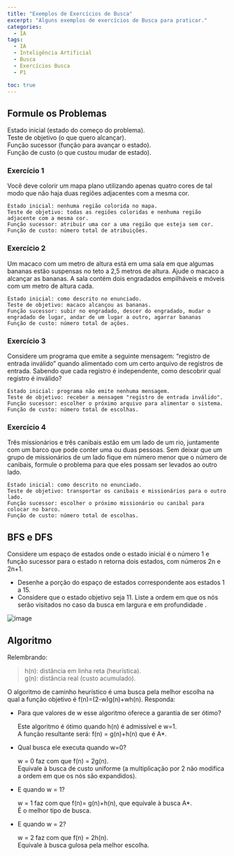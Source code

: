 ```yaml
---
title: "Exemplos de Exercícios de Busca"
excerpt: "Alguns exemplos de exercícios de Busca para praticar."
categories:
  - IA
tags:
  - IA
  - Inteligência Artificial
  - Busca
  - Exercícios Busca
  - P1

toc: true
---
```


## Formule os Problemas
Estado inicial (estado do começo do problema).  
Teste de objetivo (o que quero alcançar).  
Função sucessor (função para avançar o estado).  
Função de custo (o que custou mudar de estado).  

### Exercício 1
Você deve colorir um mapa plano utilizando apenas quatro cores de tal modo que não haja duas regiões adjacentes com a mesma cor.  

    Estado inicial: nenhuma região colorida no mapa.
    Teste de objetivo: todas as regiões coloridas e nenhuma região adjacente com a mesma cor.
    Função sucessor: atribuir uma cor a uma região que esteja sem cor.
    Função de custo: número total de atribuições.

### Exercício 2
Um macaco com um metro de altura está em uma sala em que algumas bananas estão suspensas no teto a 2,5 metros de altura. Ajude o macaco a alcançar as bananas. A sala contém dois engradados empilháveis e móveis com um metro de altura cada.  

    Estado inicial: como descrito no enunciado.
    Teste de objetivo: macaco alcançou as bananas.
    Função sucessor: subir no engradado, descer do engradado, mudar o engradado de lugar, andar de um lugar a outro, agarrar bananas
    Função de custo: número total de ações.

### Exercício 3
Considere um programa que emite a seguinte mensagem: “registro de entrada inválido” quando alimentado com um certo arquivo de registros de entrada. Sabendo que cada registro é independente, como descobrir qual registro é inválido?  

    Estado inicial: programa não emite nenhuma mensagem.
    Teste de objetivo: receber a mensagem "registro de entrada inválido".
    Função sucessor: escolher o próximo arquivo para alimentar o sistema.
    Função de custo: número total de escolhas.

### Exercício 4
Três missionários e três canibais estão em um lado de um rio, juntamente com um barco que pode conter uma ou duas pessoas. Sem deixar que um grupo de missionários de um lado fique em número menor que o número de canibais, formule o problema para que eles possam ser levados ao outro lado.

    Estado inicial: como descrito no enunciado.
    Teste de objetivo: transportar os canibais e missionários para o outro lado.
    Função sucessor: escolher o próximo missionário ou canibal para colocar no barco.
    Função de custo: número total de escolhas.

## BFS e DFS
Considere um espaço de estados onde o estado inicial é o número 1 e função sucessor para o estado n retorna dois estados, com números 2n e 2n+1.
- Desenhe a porção do espaço de estados correspondente aos estados 1 a 15.
- Considere que o estado objetivo seja 11. Liste a ordem em que os nós serão visitados no caso da busca em largura e em profundidade .

![image](https://github.com/BieAnimaton/BieAnimaton/assets/52220244/252a2926-5ae8-400c-a009-6c5c17ff99af)

## Algoritmo
Relembrando:  

>h(n): distância em linha reta (heurística).  
>g(n): distância real (custo acumulado).  

O algoritmo de caminho heurístico é uma busca pela melhor escolha na qual a função objetivo é f(n)=(2-w)g(n)+wh(n).  Responda:
- Para que valores de w esse algoritmo oferece a garantia de ser ótimo?

    Este algoritmo é ótimo quando h(n) é admissível e w=1.  
    A função resultante será: f(n) = g(n)+h(n) que é A*.  

- Qual busca ele executa quando w=0?

    w = 0 faz com que f(n) = 2g(n).  
    Equivale à busca de custo uniforme (a multiplicação por 2 não modifica a ordem em que os nós são expandidos).  

- E quando w = 1?

    w = 1 faz com que f(n)= g(n)+h(n), que equivale à busca A*.  
    É o melhor tipo de busca.  

- E quando w = 2?

    w = 2 faz com que f(n) = 2h(n).  
    Equivale à busca gulosa pela melhor escolha.  